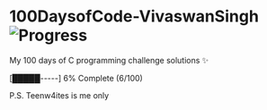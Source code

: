 # 100DaysofCode-VivaswanSingh ![Progress](https://img.shields.io/badge/Days%20Completed-6%10F100-purple)
My 100 days of C programming challenge solutions ✨ 

[█████-----] 6% Complete (6/100)


P.S. Teenw4ites is me only
